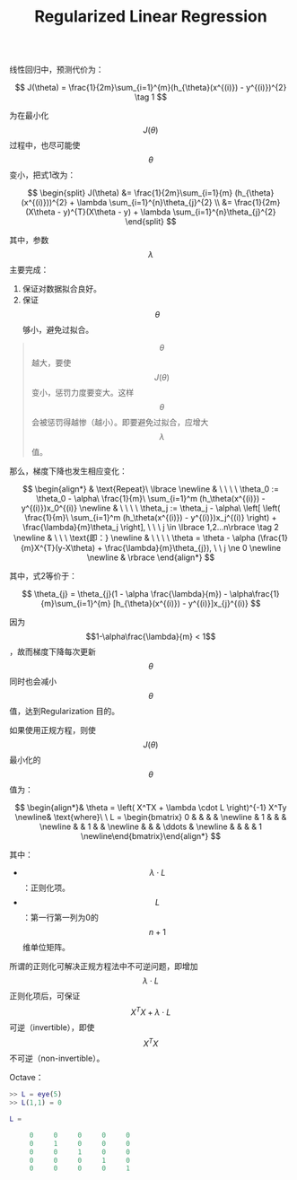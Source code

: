 # <center>Regularized Linear Regression</center>

<br></br>



线性回归中，预测代价为：

$$
J(\theta) = \frac{1}{2m}\sum_{i=1}^{m}(h_{\theta}(x^{(i)}) - y^{(i)})^{2} \tag 1
$$

为在最小化$$J(\theta)$$过程中，也尽可能使$$\theta$$变小，把式1改为：

$$
\begin{split}
J(\theta) &= \frac{1}{2m}\sum_{i=1}{m} (h_{\theta}(x^{(i)}))^{2} + \lambda \sum_{i=1}^{n}\theta_{j}^{2} \\
&= \frac{1}{2m}(X\theta - y)^{T}(X\theta - y) + \lambda \sum_{i=1}^{n}\theta_{j}^{2}
\end{split}
$$

其中，参数$$\lambda$$主要完成：
1. 保证对数据拟合良好。
2. 保证$$\theta$$够小，避免过拟合。

> $$\theta$$越大，要使$$J(\theta)$$变小，惩罚力度要变大。这样$$\theta$$会被惩罚得越惨（越小）。即要避免过拟合，应增大$$\lambda$$值。

那么，梯度下降也发生相应变化：

$$
\begin{align*} & \text{Repeat}\ \lbrace \newline
& \ \ \ \ \theta_0 := \theta_0 - \alpha\ \frac{1}{m}\ \sum_{i=1}^m (h_\theta(x^{(i)}) - y^{(i)})x_0^{(i)} \newline
& \ \ \ \ \theta_j := \theta_j - \alpha\ \left[ \left( \frac{1}{m}\ \sum_{i=1}^m (h_\theta(x^{(i)}) - y^{(i)})x_j^{(i)} \right) + \frac{\lambda}{m}\theta_j \right], \ \ \ j \in \lbrace 1,2...n\rbrace \tag 2 \newline
& \ \ \ \text{即：} \newline
& \ \ \ \ \theta = \theta - \alpha (\frac{1}{m}X^{T}(y-X\theta) + \frac{\lambda}{m}\theta_{j}), \ \ j \ne 0 \newline
\newline & \rbrace
\end{align*}
$$

其中，式2等价于：

$$
\theta_{j} = \theta_{j}(1 - \alpha \frac{\lambda}{m}) - \alpha\frac{1}{m}\sum_{i=1}^{m} [h_{\theta}(x^{(i)}) - y^{(i)}]x_{j}^{(i)}
$$

因为$$1-\alpha\frac{\lambda}{m} < 1$$，故而梯度下降每次更新$$\theta$$同时也会减小$$\theta$$值，达到Regularization 目的。

如果使用正规方程，则使$$J(\theta)$$最小化的$$\theta$$值为：

$$
\begin{align*}& \theta = \left( X^TX + \lambda \cdot L \right)^{-1} X^Ty \newline& \text{where}\ \ L = \begin{bmatrix} 0 & & & & \newline & 1 & & & \newline & & 1 & & \newline & & & \ddots & \newline & & & & 1 \newline\end{bmatrix}\end{align*}
$$

其中：
* $$\lambda\cdot L$$：正则化项。
* $$L$$：第一行第一列为0的$$n+1$$维单位矩阵。

所谓的正则化可解决正规方程法中不可逆问题，即增加$$\lambda \cdot L$$正则化项后，可保证$$X^TX + \lambda \cdot L$$可逆（invertible），即使$$X^TX$$不可逆（non-invertible）。 

Octave：
```matlab
>> L = eye(5)
>> L(1,1) = 0

L =

     0     0     0     0     0
     0     1     0     0     0
     0     0     1     0     0
     0     0     0     1     0
     0     0     0     0     1
```
